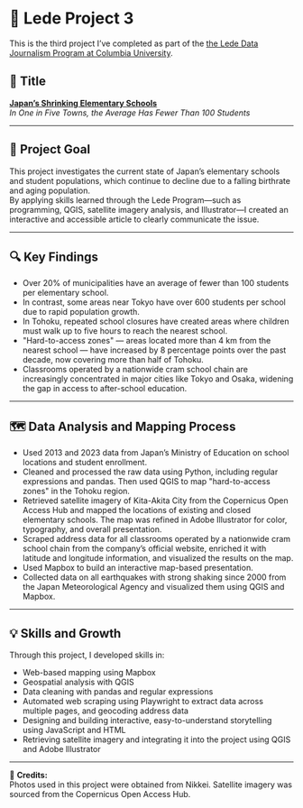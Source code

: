 # 🏫 Lede Project 3

This is the third project I’ve completed as part of the [the Lede Data Journalism Program at Columbia University](https://ledeprogram.com/).

## 📌 Title

**[Japan’s Shrinking Elementary Schools](https://yuta-uebayashi.github.io/Lede-Project3/)**  
_In One in Five Towns, the Average Has Fewer Than 100 Students_

---

## 🎯 Project Goal

This project investigates the current state of Japan’s elementary schools and student populations, which continue to decline due to a falling birthrate and aging population.  
By applying skills learned through the Lede Program—such as programming, QGIS, satellite imagery analysis, and Illustrator—I created an interactive and accessible article to clearly communicate the issue.

---

## 🔍 Key Findings

- Over 20% of municipalities have an average of fewer than 100 students per elementary school.
- In contrast, some areas near Tokyo have over 600 students per school due to rapid population growth.
- In Tohoku, repeated school closures have created areas where children must walk up to five hours to reach the nearest school.
- "Hard-to-access zones" — areas located more than 4 km from the nearest school — have increased by 8 percentage points over the past decade, now covering more than half of Tohoku.
- Classrooms operated by a nationwide cram school chain are increasingly concentrated in major cities like Tokyo and Osaka, widening the gap in access to after-school education.

---

## 🗺️ Data Analysis and Mapping Process

- Used 2013 and 2023 data from Japan’s Ministry of Education on school locations and student enrollment.
- Cleaned and processed the raw data using Python, including regular expressions and pandas. Then used QGIS to map "hard-to-access zones" in the Tohoku region.
- Retrieved satellite imagery of Kita-Akita City from the Copernicus Open Access Hub and mapped the locations of existing and closed elementary schools. The map was refined in Adobe Illustrator for color, typography, and overall presentation.
- Scraped address data for all classrooms operated by a nationwide cram school chain from the company’s official website, enriched it with latitude and longitude information, and visualized the results on the map.
- Used Mapbox to build an interactive map-based presentation.
- Collected data on all earthquakes with strong shaking since 2000 from the Japan Meteorological Agency and visualized them using QGIS and Mapbox.

---

## 💡 Skills and Growth

Through this project, I developed skills in:

- Web-based mapping using Mapbox  
- Geospatial analysis with QGIS  
- Data cleaning with pandas and regular expressions  
- Automated web scraping using Playwright to extract data across multiple pages, and geocoding address data  
- Designing and building interactive, easy-to-understand storytelling using JavaScript and HTML  
- Retrieving satellite imagery and integrating it into the project using QGIS and Adobe Illustrator

---

📸 **Credits:**  
Photos used in this project were obtained from Nikkei. Satellite imagery was sourced from the Copernicus Open Access Hub.